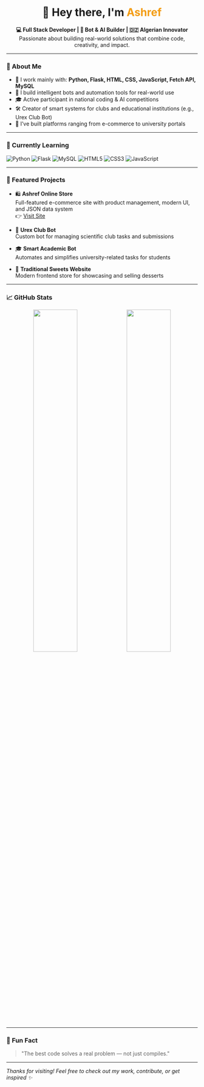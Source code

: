 <h1 align="center">👋 Hey there, I'm <span style="color:#f39c12">Ashref</span></h1>

<p align="center">
  <b>💻 Full Stack Developer | 🤖 Bot & AI Builder | 🇩🇿 Algerian Innovator</b><br>
  Passionate about building real-world solutions that combine code, creativity, and impact.
</p>

---

### 🚀 About Me

- 🔧 I work mainly with: **Python, Flask, HTML, CSS, JavaScript, Fetch API, MySQL**
- 🤖 I build intelligent bots and automation tools for real-world use
- 🎓 Active participant in national coding & AI competitions
- 🛠️ Creator of smart systems for clubs and educational institutions (e.g., Urex Club Bot)
- 🍰 I’ve built platforms ranging from e-commerce to university portals

---

### 🧠 Currently Learning
![Python](https://img.shields.io/badge/-Python-333?style=flat&logo=python)
![Flask](https://img.shields.io/badge/-Flask-333?style=flat&logo=flask)
![MySQL](https://img.shields.io/badge/-MySQL-333?style=flat&logo=mysql)
![HTML5](https://img.shields.io/badge/-HTML5-333?style=flat&logo=html5)
![CSS3](https://img.shields.io/badge/-CSS3-333?style=flat&logo=css3)
![JavaScript](https://img.shields.io/badge/-JavaScript-333?style=flat&logo=javascript)

---

### 📂 Featured Projects

- 🛍️ **Ashref Online Store**  
  Full-featured e-commerce site with product management, modern UI, and JSON data system  
  👉 [Visit Site](https://ashref.onrender.com)

- 🤖 **Urex Club Bot**  
  Custom bot for managing scientific club tasks and submissions

- 🎓 **Smart Academic Bot**  
  Automates and simplifies university-related tasks for students

- 🍰 **Traditional Sweets Website**  
  Modern frontend store for showcasing and selling desserts

---

### 📈 GitHub Stats

<p align="center">
  <img src="https://github-readme-stats.vercel.app/api?username=Ashref2004&show_icons=true&theme=radical" width="48%" />
  <img src="https://streak-stats.demolab.com/?user=Ashref2004&theme=radical&hide_border=true" width="48%" />
</p>

---

### 🧠 Fun Fact
> "The best code solves a real problem — not just compiles."

---

*Thanks for visiting! Feel free to check out my work, contribute, or get inspired ✨*
